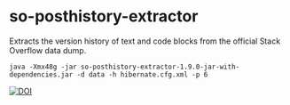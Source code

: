 # so-posthistory-extractor
Extracts the version history of text and code blocks from the official Stack Overflow data dump.

    java -Xmx48g -jar so-posthistory-extractor-1.9.0-jar-with-dependencies.jar -d data -h hibernate.cfg.xml -p 6

[![DOI](https://zenodo.org/badge/98211942.svg)](https://zenodo.org/badge/latestdoi/98211942)

